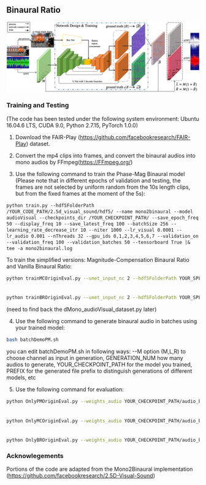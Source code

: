 ## Binaural Ratio
<img src='./f3network.jpg' align="center"> 

<br/>



### Training and Testing
(The code has been tested under the following system environment: Ubuntu 16.04.6 LTS, CUDA 9.0, Python 2.7.15, PyTorch 1.0.0)
1. Download the FAIR-Play (https://github.com/facebookresearch/FAIR-Play) dataset. 

2. Convert the mp4 clips into frames, and convert the binaural audios into mono audios by FFmpeg(https://FFmpeg.org/)

3. Use the following command to train the Phase-Mag Binaural model (Please note that in different epochs of validation and testing, the frames are not selected by uniform random from the 10s length clips, but from the fixed frames at the moment of the 5s):
```
python train.py --hdf5FolderPath /YOUR_CODE_PATH/2.5d_visual_sound/hdf5/ --name mono2binaural --model audioVisual --checkpoints_dir /YOUR_CHECKPOINT_PATH/ --save_epoch_freq 50 --display_freq 10 --save_latest_freq 100 --batchSize 256 --learning_rate_decrease_itr 10 --niter 1000 --lr_visual 0.0001 --lr_audio 0.001 --nThreads 32 --gpu_ids 0,1,2,3,4,5,6,7 --validation_on --validation_freq 100 --validation_batches 50 --tensorboard True |& tee -a mono2binaural.log
```
To train the simplified versions: Magnitude-Compensation Binaural Ratio and Vanilla Binaural Ratio: 

```bash
python trainMCOriginEval.py --unet_input_nc 2 --hdf5FolderPath YOUR_SPLIT_PATH/split1 --name MagCpstBR --model audioVisualMonoRatio --checkpoints_dir YOUR_CHECKPOINT_PATH --save_epoch_freq 50 --display_freq 1 --save_latest_freq 100 --batchSize 32 --learning_rate_decrease_itr 10 --niter 1000 --lr_visual 0.0001 --lr_audio 0.001 --nThreads 32 --gpu_ids 2,3 --validation_on --validation_batches 50 --validation_freq 50  |& tee -a MagCpstBR.log


python trainBROriginEval.py --unet_input_nc 2 --hdf5FolderPath YOUR_SPLIT_PATH/split1 --name VanillaBR --model audioVisualMonoRatio --checkpoints_dir YOUR_CHECKPOINT_PATH --save_epoch_freq 50 --display_freq 1 --save_latest_freq 100 --batchSize 32 --learning_rate_decrease_itr 10 --niter 1000 --lr_visual 0.0001 --lr_audio 0.001 --nThreads 32 --gpu_ids 0,1 --validation_on --validation_batches 50 --validation_freq 2 --validation_freq 50  |& tee -a VanillaBR.log
```
(need to find back the dMono_audioVisual_dataset.py later)
 

4. Use the following command to generate binaural audio in batches using your trained model:
```bash
bash batchDemoPM.sh
```
you can edit batchDemoPM.sh in following ways:
--M option (M,L,R) to choose channel as input in generation,
GENERATION_NUM how many audios to generate,
YOUR_CHECKPOINT_PATH for the model you trained,
PREFIX for the generated file prefix to distinguish generations of different models,
etc



5. Use the following command for evaluation:
```bash
python OnlyPMOriginEval.py --weights_audio YOUR_CHECKPOINT_PATH/audio_best.pth --weights_visual YOUR_CHECKPOINT_PATH/visual_best.pth --unet_input_nc 2 --hdf5FolderPath YOUR_SPLIT_PATH/split1 --name PhaseMagBR --model audioVisualMonoRatio --validation_on --validation_freq 50 --validation_batches 50 


python OnlyMCOriginEval.py --weights_audio YOUR_CHECKPOINT_PATH/audio_best.pth --weights_visual YOUR_CHECKPOINT_PATH/visual_best.pth --unet_input_nc 2 --hdf5FolderPath YOUR_SPLIT_PATH/split1 --name MagCpstBR --model audioVisualMonoRatio --validation_on --validation_freq 50 --validation_batches 50 


python OnlyBROriginEval.py --weights_audio YOUR_CHECKPOINT_PATH/audio_best.pth --weights_visual YOUR_CHECKPOINT_PATH/visual_best.pth --unet_input_nc 2 --hdf5FolderPath YOUR_SPLIT_PATH/split1 --name VanillaBR --model audioVisualMonoRatio --validation_on --validation_freq 50 --validation_batches 50 
```

### Acknowlegements
Portions of the code are adapted from the Mono2Binaural implementation (https://github.com/facebookresearch/2.5D-Visual-Sound) 



